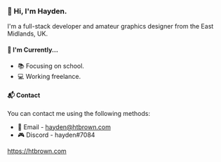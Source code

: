 ### 👋 Hi, I'm Hayden.

I'm a full-stack developer and amateur graphics designer from the East Midlands, UK.

#### 📌 I'm Currently...

- 📚 Focusing on school.
- 💻 Working freelance.

#### 📬 Contact

You can contact me using the following methods:

- 📨 Email - hayden@htbrown.com
- 🎮 Discord - hayden#7084

https://htbrown.com
